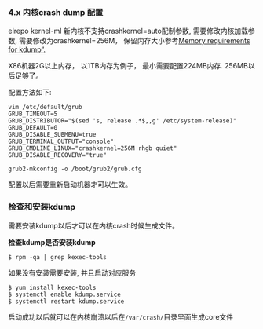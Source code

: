 ### 4.x 内核crash dump 配置

   elrepo kernel-ml 新内核不支持crashkernel=auto配制参数, 需要修改内核加载参数, 需要修改为crashkernel=256M， 保留内存大小参考[Memory requirements for kdump”.](https://access.redhat.com/documentation/en-us/red_hat_enterprise_linux/7/html/kernel_administration_guide/kernel_crash_dump_guide#sect-kdump-memory-requirements)

   X86机器2G以上内存， 以1TB内存为例子， 最小需要配置224MB内存. 256MB以后足够了。

配置方法如下:
```
vim /etc/default/grub
GRUB_TIMEOUT=5
GRUB_DISTRIBUTOR="$(sed 's, release .*$,,g' /etc/system-release)"
GRUB_DEFAULT=0
GRUB_DISABLE_SUBMENU=true
GRUB_TERMINAL_OUTPUT="console"
GRUB_CMDLINE_LINUX="crashkernel=256M rhgb quiet"
GRUB_DISABLE_RECOVERY="true"

grub2-mkconfig -o /boot/grub2/grub.cfg
```

配置以后需要重新启动机器才可以生效。


### 检查和安装kdump
 
   需要安装kdump以后才可以在内核crash时候生成文件。

**检查kdump是否安装kdump**
```
$ rpm -qa | grep kexec-tools
```

如果没有安装需要安装, 并且启动对应服务
```
$ yum install kexec-tools
$ systemctl enable kdump.service
$ systemctl restart kdump.service
```

启动成功以后就可以在内核崩溃以后在`/var/crash/`目录里面生成core文件